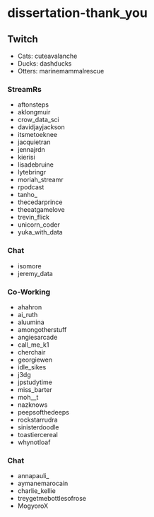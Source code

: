 # dissertation-thank_you

## Twitch

- Cats: cuteavalanche
- Ducks: dashducks
- Otters: marinemammalrescue

### StreamRs

- aftonsteps
- aklongmuir
- crow_data_sci
- davidjayjackson
- itsmetoeknee
- jacquietran
- jennajrdn
- kierisi
- lisadebruine
- lytebringr
- moriah_streamr
- rpodcast
- tanho_
- thecedarprince
- theeatgamelove
- trevin_flick
- unicorn_coder
- yuka_with_data

### Chat

- isomore
- jeremy_data

### Co-Working

- ahahron
- ai_ruth
- aluumina
- amongotherstuff
- angiesarcade
- call_me_k1
- cherchair
- georgiewen
- idle_sikes
- j3dg
- jpstudytime
- miss_barter
- moh__t
- nazknows
- peepsofthedeeps
- rockstarrudra
- sinisterdoodle
- toastiercereal
- whynotloaf


### Chat

- annapauli_
- aymanemarocain
- charlie_kellie
- treygetmebottlesofrose
- MogyoroX
